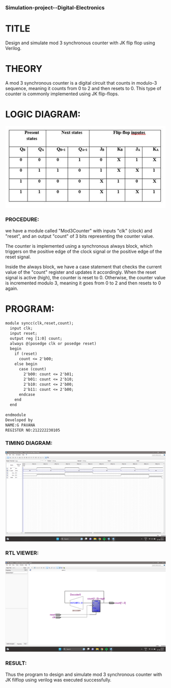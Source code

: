 ### Simulation-project--Digital-Electronics
# TITLE
Design and simulate mod 3 synchronous counter with JK flip flop using Verilog.

# THEORY
 A mod 3 synchronous counter is a digital circuit that counts in modulo-3 sequence, meaning it counts from 0 to 2 and then resets to 0. This type of counter is commonly implemented using JK flip-flops.
# LOGIC DIAGRAM:
![Simulation-project--Digital-Electronics](tsyncc.jpg)
### PROCEDURE:
we have a module called "Mod3Counter" with inputs "clk" (clock) and "reset", and an output "count" of 3 bits representing the counter value.

The counter is implemented using a synchronous always block, which triggers on the positive edge of the clock signal or the positive edge of the reset signal.

Inside the always block, we have a case statement that checks the current value of the "count" register and updates it accordingly. When the reset signal is active (high), the counter is reset to 0. Otherwise, the counter value is incremented modulo 3, meaning it goes from 0 to 2 and then resets to 0 again.
# PROGRAM:
```
module syncc(clk,reset,count);
  input clk;
  input reset;
  output reg [1:0] count;
  always @(posedge clk or posedge reset) 
  begin
    if (reset)
      count <= 2'b00;
    else begin
      case (count)
        2'b00: count <= 2'b01;
        2'b01: count <= 2'b10;
        2'b10: count <= 2'b00;
        2'b11: count <= 2'b00;
      endcase
    end
  end

endmodule
Developed by
NAME:G PAVANA
REGISTER NO:212222230105
```
### TIMING DIAGRAM:
![Simulation-project--Digital-Electronics](syncc.png)
### RTL VIEWER:
![Simulation-project--Digital-Electronics](syncc1.png)
### RESULT:
Thus the program to design and simulate mod 3 synchronous counter with JK filflop using verilog was executed successfully.